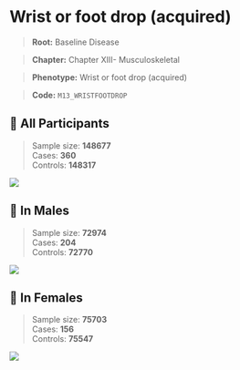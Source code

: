 # Wrist or foot drop (acquired)

> **Root:** Baseline Disease  

> **Chapter:** Chapter XIII- Musculoskeletal  

> **Phenotype:** Wrist or foot drop (acquired)  

> **Code:** `M13_WRISTFOOTDROP`

## 🧪 All Participants  
> Sample size: **148677**  
> Cases: **360**  
> Controls: **148317**
<img src="/Disease/Figures/ALL/Incidence/M13_WRISTFOOTDROP.png"/>
<CsvTable src="/public/Disease/Data/ALL/Incidence/COX_M13_WRISTFOOTDROP.csv" label="🔍 View full results" />

## 👨 In Males  
> Sample size: **72974**  
> Cases: **204**  
> Controls: **72770**
<img src="/Disease/Figures/Male/Incidence/M13_WRISTFOOTDROP.png"/>
<CsvTable src="/public/Disease/Data/Male/Incidence/COX_M13_WRISTFOOTDROP.csv" label="🔍 View full results" />

## 👩 In Females  
> Sample size: **75703**  
> Cases: **156**  
> Controls: **75547**
<img src="/Disease/Figures/Female/Incidence/M13_WRISTFOOTDROP.png"/>
<CsvTable src="/public/Disease/Data/Female/Incidence/COX_M13_WRISTFOOTDROP.csv" label="🔍 View full results" />
